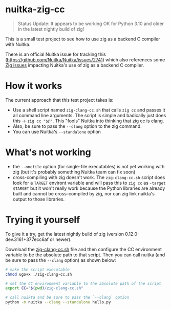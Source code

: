 # nuitka-zig-cc

> Status Update: It appears to be working OK for Python 3.10 and older in the latest nightly build of zig!

This is a small test project to see how to use zig as a backend C compiler with Nuitka.

There is an official Nuitka issue for tracking this (https://github.com/Nuitka/Nuitka/issues/2741) which also references some [Zig issues](https://github.com/Nuitka/Nuitka/issues/2742) impacting Nuitka's use of zig as a backend C compiler.

# How it works

The current approach that this test project takes is:

- Use a shell script named `zig-clang-cc.sh` that calls `zig cc` and passes it all command line arguments. The script is simple and badically just does this -> `zig cc "$@"`.  This "fools" Nuitka into thinking that zig cc is clang.
- Also, be sure to pass the `--clang` option to the zig command.
- You can use Nuitka's `--standalone` option

# What's not working

 - the `--onefile` option (for single-file executables) is not yet working with zig (but it's probably something Nuitka team can fix soon)
 - cross-compiling with zig doesn't work. The `zig-clang-cc.sh` script does look for a `TARGET` environt variable and will pass this to `zig cc` as `-target $TARGET` but it won't really work because the Python libraries are already built and cannot be cross-compiled by zig, nor can zig link nuikta's output to those libraries. 

# Trying it yourself

To give it a try, get the latest nightly build of zig (version 0.12.0-dev.3161+377ecc6af or newer).

Download the [zig-clang-cc.sh](https://github.com/jimkring/nuitka-zig-cc/blob/main/zig-clang-cc.sh) file and then configure the CC environment variable to be the absolute path to that script. Then you can call nuitka (and be sure to pass the `--clang` option) as shown below:

```bash
# make the script executable
chmod ugo+x ./zig-clang-cc.sh

# set the CC environment variable to the absolute path of the script
export CC="$(pwd)/zig-clang-cc.sh"

# call nuikta and be sure to pass the `--clang` option
python -m nuitka --clang --standalone hello.py
```



